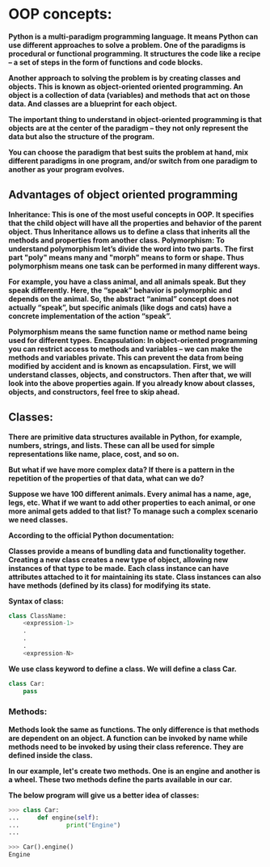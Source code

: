 # OOP concepts:
**Python is a multi-paradigm programming language. It means Python can use different approaches to solve a problem. One of the paradigms is procedural or functional programming. It structures the code like a recipe – a set of steps in the form of functions and code blocks.**

**Another approach to solving the problem is by creating classes and objects. This is known as object-oriented oriented programming. An object is a collection of data (variables) and methods that act on those data. And classes are a blueprint for each object.**

**The important thing to understand in object-oriented programming is that objects are at the center of the paradigm – they not only represent the data but also the structure of the program.**

**You can choose the paradigm that best suits the problem at hand, mix different paradigms in one program, and/or switch from one paradigm to another as your program evolves.**

## Advantages of object oriented programming
**Inheritance: This is one of the most useful concepts in OOP. It specifies that the child object will have all the properties and behavior of the parent object. Thus Inheritance allows us to define a class that inherits all the methods and properties from another class.**
**Polymorphism: To understand polymorphism let’s divide the word into two parts. The first part "poly" means many and "morph" means to form or shape. Thus polymorphism means one task can be performed in many different ways.**

**For example, you have a class animal, and all animals speak. But they speak differently. Here, the “speak” behavior is polymorphic and depends on the animal. So, the abstract “animal” concept does not actually “speak”, but specific animals (like dogs and cats) have a concrete implementation of the action “speak”.**

**Polymorphism means the same function name or method name being used for different types.**
**Encapsulation: In object-oriented programming you can restrict access to methods and variables – we can make the methods and variables private. This can prevent the data from being modified by accident and is known as encapsulation.**
**First, we will understand classes, objects, and constructors. Then after that, we will look into the above properties again. If you already know about classes, objects, and constructors, feel free to skip ahead.**

## Classes:
**There are primitive data structures available in Python, for example, numbers, strings, and lists. These can all be used for simple representations like name, place, cost, and so on.**

**But what if we have more complex data? If there is a pattern in the repetition of the properties of that data, what can we do?**

**Suppose we have 100 different animals. Every animal has a name, age, legs, etc. What if we want to add other properties to each animal, or one more animal gets added to that list? To manage such a complex scenario we need classes.**

**According to the official Python documentation:**

**Classes provide a means of bundling data and functionality together. Creating a new class creates a new type of object, allowing new instances of that type to be made.**
**Each class instance can have attributes attached to it for maintaining its state. Class instances can also have methods (defined by its class) for modifying its state.**

**Syntax of class:**

```python
class ClassName:
    <expression-1>
    .
    .
    .
    <expression-N>
```

**We use class keyword to define a class. We will define a class Car.**

```python
class Car:
    pass
```

### Methods:
**Methods look the same as functions. The only difference is that methods are dependent on an object. A function can be invoked by name while methods need to be invoked by using their class reference. They are defined inside the class.**

**In our example, let's create two methods. One is an engine and another is a wheel. These two methods define the parts available in our car.**

**The below program will give us a better idea of classes:**
```python
>>> class Car:
...     def engine(self):
...             print("Engine")
...

>>> Car().engine()
Engine
```

